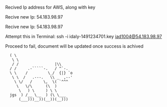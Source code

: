 
Recived Ip address for AWS, along with key 

Recive new Ip: 54.183.98.97

Recive new Ip: 54.183.98.97

Attempt this in Terminal: ssh -i idaly-1491234701.key iad1004@54.183.98.97

Proceed to fail, document will be updated once success is achived 


      ( \
       \ \
       / /                |\\
      / /     .-`````-.   / ^`-.
      \ \    /         \_/  {|} `o
       \ \  /   .---.   \\ _  ,--'
        \ \/   /     \,  \( `^^^
         \   \/\      (\  )
          \   ) \     ) \ \
      jgs  ) /__ \__  ) (\ \___
          (___)))__))(__))(__)))


